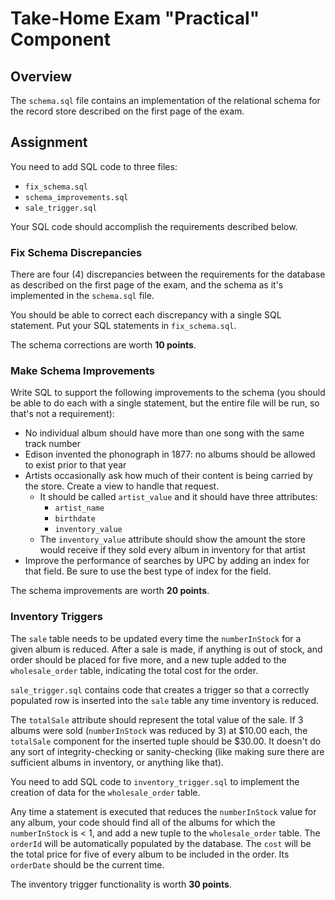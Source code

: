 # Take-Home Exam "Practical" Component

## Overview

The `schema.sql` file contains an implementation of the relational schema for the record store described on the first page of the exam.

## Assignment

You need to add SQL code to three files:
- `fix_schema.sql`
- `schema_improvements.sql`
- `sale_trigger.sql`

Your SQL code should accomplish the requirements described below.

### Fix Schema Discrepancies

There are four (4) discrepancies between the requirements for the database as described on the first page of the exam, and the schema as it's implemented in the `schema.sql` file.

You should be able to correct each discrepancy with a single SQL statement. Put your SQL statements in `fix_schema.sql`.

The schema corrections are worth **10 points**.

### Make Schema Improvements

Write SQL to support the following improvements to the schema (you should be able to do each with a single statement, but the entire file will be run, so that's not a requirement):

- No individual album should have more than one song with the same track number
- Edison invented the phonograph in 1877: no albums should be allowed to exist prior to that year
- Artists occasionally ask how much of their content is being carried by the store. Create a view to handle that request.
    - It should be called `artist_value` and it should have three attributes:
        - `artist_name`
        - `birthdate`
        - `inventory_value`
    - The `inventory_value` attribute should show the amount the store would receive if they sold every album in inventory for that artist
- Improve the performance of searches by UPC by adding an index for that field. Be sure to use the best type of index for the field.

The schema improvements are worth **20 points**.

### Inventory Triggers

The `sale` table needs to be updated every time the `numberInStock` for a given album is reduced. After a sale is made, if anything is out of stock, and order should be placed for five more, and a new tuple added to the `wholesale_order` table, indicating the total cost for the order.

`sale_trigger.sql` contains code that creates a trigger so that a correctly populated row is inserted into the `sale` table any time inventory is reduced. 

The `totalSale` attribute should represent the total value of the sale. If 3 albums were sold (`numberInStock` was reduced by 3) at $10.00 each, the `totalSale` component for the inserted tuple should be $30.00. It doesn't do any sort of integrity-checking or sanity-checking (like making sure there are sufficient albums in inventory, or anything like that).

You need to add SQL code to `inventory_trigger.sql` to implement the creation of data for the `wholesale_order` table.

Any time a statement is executed that reduces the `numberInStock` value for any album, your code should find all of the albums for which the `numberInStock` is < 1, and add a new tuple to the `wholesale_order` table. The `orderId` will be automatically populated by the database. The `cost` will be the total price for five of every album to be included in the order. Its `orderDate` should be the current time.

The inventory trigger functionality is worth **30 points**.